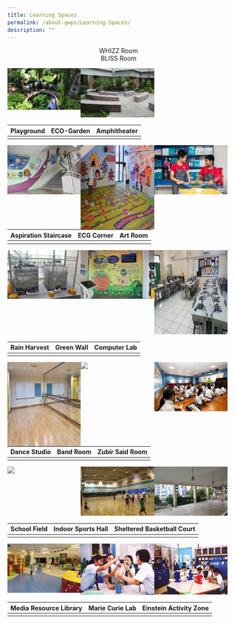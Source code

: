 ```yaml
---
title: Learning Spaces
permalink: /about-gwps/Learning-Spaces/
description: ""
---
```

<center>WHIZZ Room</center>
<center>BLISS Room</center>

<img src="" 
     style="width:33%;float:left"><img src="/images/Ecogarden%20edited%20selected.jpeg" 
     style="width:33%;float:left"><img src="/images/IMG_6549.jpeg" 
     style="width:33%">


| Playground | ECO-Garden | Amphitheater |
| -------- | -------- | -------- |
|||

<img src="/images/IMG_6544.jpeg" 
     style="width:33%;float:left"><img src="/images/ECG%20selected.jpeg" 
     style="width:33%;float:left;height:190px"><img src="/images/clay%20making%20or%20cover%20art%20room.jpeg" 
     style="width:33%">
		 
| Aspiration Staircase | ECG Corner | Art Room |
| -------- | -------- | -------- |
|||

<img src="/images/RAIN.jpeg" 
     style="width:33%;float:left"><img src="/images/IMG_5115.jpeg" 
     style="width:33%;float:left"><img src="/images/20200708_114503.jpeg" 
     style="width:33%;height:190px">
		 
| Rain Harvest | Green Wall | Computer Lab |
| -------- | -------- | -------- |
|||

<img src="/images/20200708_111101.jpeg" 
     style="width:33%;float:left;height:190px"><img src="/images/Band%20Rm.jpeg" 
     style="width:33%;float:left"><img src="/images/Music%20room%20selected.jpeg" 
     style="width:33%">
		 
| Dance Studio | Band Room | Zubir Said Room |
| -------- | -------- | -------- |
|||

<img src="/images/" 
     style="width:33%;float:left"><img src="/images/IMG_6530.jpeg" 
     style="width:33%;float:left"><img src="/images/IMG_6536.jpeg" 
     style="width:33%">
		 
| School Field |Indoor Sports Hall | Sheltered Basketball Court |
| -------- | -------- | -------- |
|||

<img src="/images/IMG_5094.jpeg" 
     style="width:33%;float:left"><img src="/images/280a76bb6_u8140.jpeg" 
     style="width:33%;float:left"><img src="/images/b9b8041fa_u4743.jpeg" 
     style="width:33%">
		 
| Media Resource Library |Marie Curie Lab | Einstein Activity Zone |
| -------- | -------- | -------- |
|||